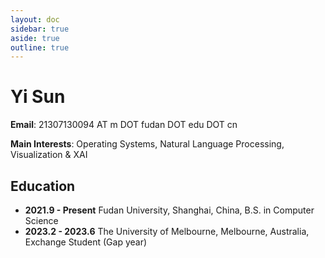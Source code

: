 ```yaml
---
layout: doc
sidebar: true
aside: true
outline: true
---
```


# Yi Sun

**Email**: 21307130094 AT m DOT fudan DOT edu DOT cn

**Main Interests**: Operating Systems, Natural Language Processing, Visualization & XAI

## Education

* **2021.9 - Present** Fudan University, Shanghai, China, B.S. in Computer Science
* **2023.2 - 2023.6** The University of Melbourne, Melbourne, Australia, Exchange Student (Gap year)
